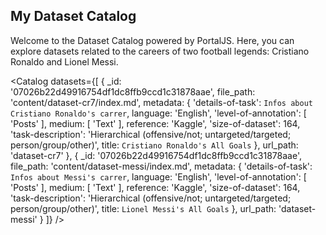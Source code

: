 ## My Dataset Catalog
Welcome to the Dataset Catalog powered by PortalJS. 
Here, you can explore datasets related to the careers of two football legends: Cristiano Ronaldo and Lionel Messi.

<Catalog
  datasets={[
    {
      _id: '07026b22d49916754df1dc8ffb9ccd1c31878aae',
      file_path: 'content/dataset-cr7/index.md',
      metadata: {
        'details-of-task': `Infos about Cristiano Ronaldo's carrer`,
        language: 'English',
        'level-of-annotation': [
          'Posts'
        ],
        medium: [
          'Text'
        ],
        reference: 'Kaggle',
        'size-of-dataset': 164,
        'task-description': 'Hierarchical (offensive/not; untargeted/targeted; person/group/other)',
        title: `Cristiano Ronaldo's All Goals`
      },
      url_path: 'dataset-cr7'
    },
        {
      _id: '07026b22d49916754df1dc8ffb9ccd1c31878aae',
      file_path: 'content/dataset-messi/index.md',
      metadata: {
        'details-of-task': `Infos about Messi's carrer`,
        language: 'English',
        'level-of-annotation': [
          'Posts'
        ],
        medium: [
          'Text'
        ],
        reference: 'Kaggle',
        'size-of-dataset': 164,
        'task-description': 'Hierarchical (offensive/not; untargeted/targeted; person/group/other)',
        title: `Lionel Messi's All Goals`
      },
      url_path: 'dataset-messi'
    }
  ]}
 />

